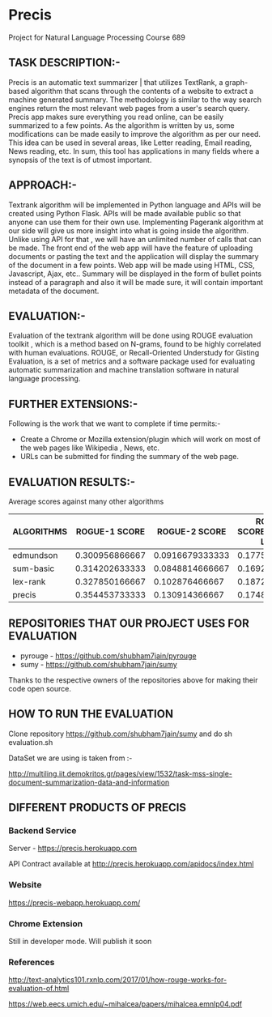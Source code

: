 # Precis #
Project for Natural Language Processing Course 689

## TASK DESCRIPTION:- ##

Precis is an automatic text summarizer | that utilizes TextRank, a graph-based algorithm that scans through the contents of a website to extract a machine generated summary. The methodology is similar to the way search engines return the most relevant web pages from a user's search query. Precis app makes sure everything you read online, can be easily summarized to a few points. As the algorithm is written by us, some modifications can be made easily to improve the algorithm as per our need. This idea can be used in several areas, like Letter reading, Email reading, News reading, etc. In sum, this tool has applications in many fields where a synopsis of the text is of utmost important.

## APPROACH:- ##

Textrank algorithm will be implemented in Python language and APIs will be created using Python Flask. APIs will be made available public so that anyone can use them for their own use. Implementing Pagerank algorithm at our side will give us more insight into what is going inside the algorithm. Unlike using API for that , we will have an unlimited number of calls that can be made. The front end of the web app will have the feature of uploading documents or pasting the text and the application will display the summary of the document in a few points. Web app will be made using HTML, CSS, Javascript, Ajax, etc.. Summary will be displayed in the form of bullet points instead of a paragraph and also it will be made sure, it will contain important metadata of the document.

## EVALUATION:- ##

Evaluation of the textrank algorithm will be done using ROUGE evaluation toolkit , which is a method based on N-grams, found to be highly correlated with human evaluations. ROUGE, or Recall-Oriented Understudy for Gisting Evaluation, is a set of metrics and a software package used for evaluating automatic summarization and machine translation software in natural language processing.

## FURTHER EXTENSIONS:- ##

Following is the work that we want to complete if time permits:-
* Create a Chrome or Mozilla extension/plugin which will work on most of the web pages like Wikipedia , News, etc.
* URLs can be submitted for finding the summary of the web page.

## EVALUATION RESULTS:- ##

Average scores against many other algorithms

| ALGORITHMS | ROGUE-1 SCORE | ROGUE-2 SCORE | ROGUE-L SCORE(SENTENCE LEVEL) |
|-----|----|----|----|
| edmundson | 0.300956866667| 0.0916679333333 | 0.177563466667 | 
| sum-basic | 0.314202633333 | 0.0848814666667 | 0.169243166667 | 
| lex-rank | 0.327850166667 | 0.102876466667 | 0.187250466667 |
| precis | 0.354453733333 | 0.130914366667 | 0.174810566667 |
 

## REPOSITORIES THAT OUR PROJECT USES FOR EVALUATION ##
* pyrouge - https://github.com/shubham7jain/pyrouge
* sumy - https://github.com/shubham7jain/sumy

Thanks to the respective owners of the repositories above for making their code open source.

## HOW TO RUN THE EVALUATION ##
Clone repository https://github.com/shubham7jain/sumy and do sh evaluation.sh

DataSet we are using is taken from :-

http://multiling.iit.demokritos.gr/pages/view/1532/task-mss-single-document-summarization-data-and-information

## DIFFERENT PRODUCTS OF PRECIS ##

### Backend Service ###

Server - https://precis.herokuapp.com

API Contract available at http://precis.herokuapp.com/apidocs/index.html

### Website ###
https://precis-webapp.herokuapp.com/

### Chrome Extension ###
Still in developer mode. Will publish it soon

### References ###
http://text-analytics101.rxnlp.com/2017/01/how-rouge-works-for-evaluation-of.html

https://web.eecs.umich.edu/~mihalcea/papers/mihalcea.emnlp04.pdf
